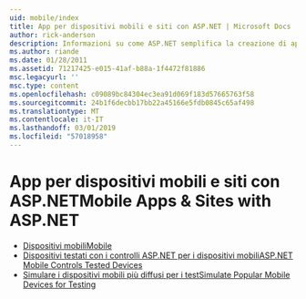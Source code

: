 ```yaml
---
uid: mobile/index
title: App per dispositivi mobili e siti con ASP.NET | Microsoft Docs
author: rick-anderson
description: Informazioni su come ASP.NET semplifica la creazione di applicazioni Web per dispositivi mobili
ms.author: riande
ms.date: 01/28/2011
ms.assetid: 71217425-e015-41af-b88a-1f4472f81886
msc.legacyurl: ''
msc.type: content
ms.openlocfilehash: c09089bc84304ec3ea91d069f183d57665763f58
ms.sourcegitcommit: 24b1f6decbb17bb22a45166e5fdb0845c65af498
ms.translationtype: MT
ms.contentlocale: it-IT
ms.lasthandoff: 03/01/2019
ms.locfileid: "57018958"
---
```

<a name="mobile-apps--sites-with-aspnet"></a><span data-ttu-id="d6744-103">App per dispositivi mobili e siti con ASP.NET</span><span class="sxs-lookup"><span data-stu-id="d6744-103">Mobile Apps & Sites with ASP.NET</span></span>
====================
- [<span data-ttu-id="d6744-104">Dispositivi mobili</span><span class="sxs-lookup"><span data-stu-id="d6744-104">Mobile</span></span>](overview.md)
- [<span data-ttu-id="d6744-105">Dispositivi testati con i controlli ASP.NET per i dispositivi mobili</span><span class="sxs-lookup"><span data-stu-id="d6744-105">ASP.NET Mobile Controls Tested Devices</span></span>](tested-devices.md)
- [<span data-ttu-id="d6744-106">Simulare i dispositivi mobili più diffusi per i test</span><span class="sxs-lookup"><span data-stu-id="d6744-106">Simulate Popular Mobile Devices for Testing</span></span>](device-simulators.md)
